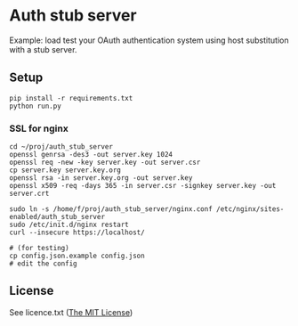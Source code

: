 # Auth stub server
Example: load test your OAuth authentication system using host substitution with a stub server. 

## Setup
```
pip install -r requirements.txt
python run.py
```
### SSL for nginx
```
cd ~/proj/auth_stub_server
openssl genrsa -des3 -out server.key 1024
openssl req -new -key server.key -out server.csr
cp server.key server.key.org
openssl rsa -in server.key.org -out server.key
openssl x509 -req -days 365 -in server.csr -signkey server.key -out server.crt

sudo ln -s /home/f/proj/auth_stub_server/nginx.conf /etc/nginx/sites-enabled/auth_stub_server
sudo /etc/init.d/nginx restart
curl --insecure https://localhost/

# (for testing)
cp config.json.example config.json
# edit the config
```

## License
See licence.txt ([The MIT License](http://www.opensource.org/licenses/mit-license.php))
